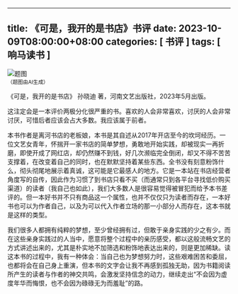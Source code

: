 
---
title: 《可是，我开的是书店》书评
date: 2023-10-09T08:00:00+08:00
categories: [ 书评 ]
tags: [ 响马读书 ]
---

<div class="p-3 text-center">
  <img class="img-fluid" src="/images/2023/1009/01.png" alt="题图" style="max-width:640px">
  <div><small>（题图由AI生成）</small></div>
</div>

《可是，我开的是书店》 孙晓迪 著，河南文艺出版社，2023年5月出版。

这注定会是一本评价两极分化很严重的书。喜欢的人会非常喜欢，讨厌的人会非常讨厌，可惜后者应该会占大多数。我应该属于前者。

本书作者是离河书店的老板娘，本书是其自述从2017年开店至今的坎坷经历。一位文艺女青年，怀揣开一家书店的简单梦想，勇敢地开始实践，却被现实一再折磨，即使开成了网红店，却仍然赚不到钱，好几次濒临完全倒闭，却又不得不苦苦支撑着，在改变着自己的同时，也在默默坚持着某些东西。全书没有刻意粉饰什么，彻头彻尾地展示着真诚，这可能是它最感人的地方。它是一本站在书店经营者角度写的自传，因此作为习惯了到书店只看不买（而通常只到各平台寻找低价购买渠道）的读者（我自己也如此），我们大多数人是很容易觉得被冒犯而给予本书差评的。但一本好书并不只有商品这一个属性，也并不仅仅只为读者而存在，一本好书也可以为作者自己，以及为可以代入作者立场的那一小部分人而存在，这本书就是这样的类型。

我们很多人都拥有纯粹的梦想，至少曾经拥有过，但敢于亲身实践的少之有少。而在这些亲身实践过的人当中，愿意将整个过程中的亲历感受，都以这般流畅文艺的方式讲述出来的，尤其是朴实地不加筛选和粉饰地表达出来的，则是更加稀缺。读这本书的过程中，我有一种体会：当自己也为梦想努力时，这些艰难困苦和委屈，也都将会在自己身上重演，但本书的文字会让我不再感到孤独无助，因为书籍阅读所产生的读者与作者的神交共鸣，会激发坚持信念的动力，继续走出“不会因为虚度年华而悔恨，也不会因为碌碌无为而羞耻”的路。
